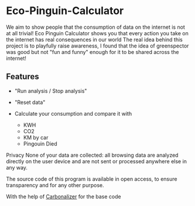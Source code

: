 # Eco-Pinguin-Calculator

We aim to show people that the consumption of data on the internet is not at all trivial! Eco Pinguin Calculator shows you that every action you take on the internet has real consequences in our world
The real idea behind this project is to playfully raise awareness, I found that the idea of ​​greenspector was good but not "fun and funny" enough for it to be shared across the internet!

## Features



- "Run analysis / Stop analysis" 

- "Reset data" 

- Calculate your consumption and compare it with 
    - KWH
    - CO2
    - KM by car
    - Pingouin Died

Privacy
None of your data are collected: all browsing data are analyzed directly on the user device and are not sent or processed anywhere else in any way.

The source code of this program is available in open access, to ensure transparency and for any other purpose.

With the help of [Carbonalizer](https://github.com/carbonalyser/Carbonalyser) for the base code
